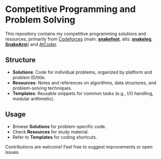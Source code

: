 # Competitive Programming and Problem Solving 

This repository contains my competitive programming solutions and resources, primarily from [Codeforces](https://codeforces.com/) (main: [**snakefoot**](https://codeforces.com/profile/snakefoot), alts: [**snakeleg**](https://codeforces.com/profile/snakeleg), [**SnakeArm**](https://codeforces.com/profile/SnakeArm)) and [AtCoder](https://atcoder.jp/).

## Structure

- **Solutions**: Code for individual problems, organized by platform and problem ID/title.
- **Resources**: Notes and references on algorithms, data structures, and problem-solving techniques.
- **Templates**: Reusable snippets for common tasks (e.g., I/O handling, modular arithmetic).

## Usage

- Browse **Solutions** for problem-specific code.
- Check **Resources** for study material.
- Refer to **Templates** for coding shortcuts.

Contributions are welcome! Feel free to suggest improvements or open issues.
